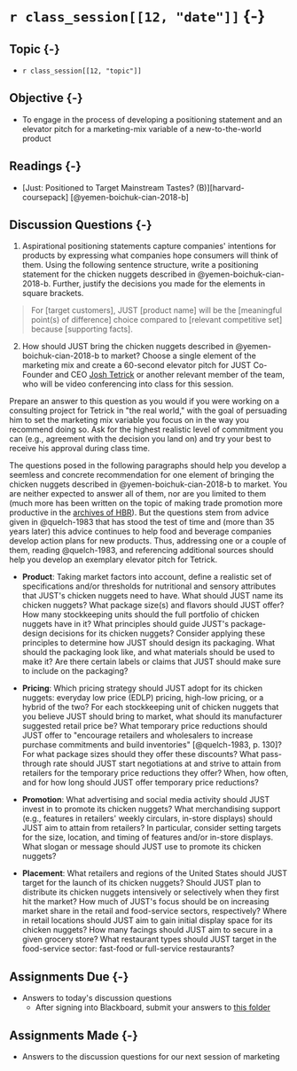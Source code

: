 # `r class_session[[12, "date"]]` {-}

## Topic {-}

- `r class_session[[12, "topic"]]`

## Objective {-}

- To engage in the process of developing a positioning statement and an elevator
pitch for a marketing-mix variable of a new-to-the-world product  

## Readings {-}

- [Just: Positioned to Target Mainstream Tastes? (B)][harvard-coursepack]
[@yemen-boichuk-cian-2018-b]

## Discussion Questions {-}

1. Aspirational positioning statements capture companies' intentions for
products by expressing what companies hope consumers will think of them. Using
the following sentence structure, write a positioning statement for the chicken
nuggets described in @yemen-boichuk-cian-2018-b. Further, justify the decisions
you made for the elements in square brackets.  

> For [target customers], JUST [product name] will be the [meaningful point(s)
of difference] choice compared to [relevant competitive set] because [supporting
facts].

2. How should JUST bring the chicken nuggets described in
@yemen-boichuk-cian-2018-b to market? Choose a single element of the marketing
mix and create a 60-second elevator pitch for JUST Co-Founder and CEO [Josh
Tetrick][] or another relevant member of the team, who will be video
conferencing into class for this session.

Prepare an answer to this question as you would if you were working on a
consulting project for Tetrick in "the real world," with the goal of persuading
him to set the marketing mix variable you focus on in the way you recommend
doing so. Ask for the highest realistic level of commitment you can (e.g.,
agreement with the decision you land on) and try your best to receive his
approval during class time.  

The questions posed in the following paragraphs should help you develop a
seemless and concrete recommendation for one element of bringing the chicken
nuggets described in @yemen-boichuk-cian-2018-b to market. You are neither
expected to answer all of them, nor are you limited to them (much more has been
written on the topic of making trade promotion more productive in the [archives
of HBR][HBR]). But the questions stem from advice given in @quelch-1983 that has
stood the test of time and (more than 35 years later) this advice continues to
help food and beverage companies develop action plans for new products. Thus,
addressing one or a couple of them, reading @quelch-1983, and referencing
additional sources should help you develop an exemplary elevator pitch for
Tetrick.  
    
- **Product**: Taking market factors into account, define a realistic set of
specifications and/or thresholds for nutritional and sensory attributes that
JUST's chicken nuggets need to have. What should JUST name its chicken nuggets?
What package size(s) and flavors should JUST offer? How many stockkeeping units
should the full portfolio of chicken nuggets have in it? What principles should
guide JUST's package-design decisions for its chicken nuggets? Consider applying
these principles to determine how JUST should design its packaging. What should
the packaging look like, and what materials should be used to make it? Are there
certain labels or claims that JUST should make sure to include on the packaging?  

- **Pricing**: Which pricing strategy should JUST adopt for its chicken nuggets:
everyday low price (EDLP) pricing, high-low pricing, or a hybrid of the two? For
each stockkeeping unit of chicken nuggets that you believe JUST should bring to
market, what should its manufacturer suggested retail price be? What temporary
price reductions should JUST offer to "encourage retailers and wholesalers to
increase purchase commitments and build inventories" [@quelch-1983, p. 130]? For
what package sizes should they offer these discounts? What pass-through rate
should JUST start negotiations at and strive to attain from retailers for the
temporary price reductions they offer? When, how often, and for how long should
JUST offer temporary price reductions?

- **Promotion**: What advertising and social media activity should JUST invest
in to promote its chicken nuggets? What merchandising support (e.g., features in
retailers' weekly circulars, in-store displays) should JUST aim to attain from
retailers? In particular, consider setting targets for the size, location, and
timing of features and/or in-store displays. What slogan or message should JUST
use to promote its chicken nuggets?

- **Placement**: What retailers and regions of the United States should JUST
target for the launch of its chicken nuggets? Should JUST plan to distribute its
chicken nuggets intensively or selectively when they first hit the market? How
much of JUST's focus should be on increasing market share in the retail and
food-service sectors, respectively? Where in retail locations should JUST aim to
gain initial display space for its chicken nuggets? How many facings should JUST
aim to secure in a given grocery store? What restaurant types should JUST target
in the food-service sector: fast-food or full-service restaurants?

## Assignments Due {-}

- Answers to today's discussion questions
    - After signing into Blackboard, submit your answers to [this
    folder][discussion-questions-submission-12]

## Assignments Made {-}

- Answers to the discussion questions for our next session of marketing

[discussion-questions-submission-12]: https://blackboard.comm.virginia.edu/webapps/assignment/uploadAssignment?content_id=_191700_1&course_id=_3493_1
[HBR]: http://re5qy4sb7x.search.serialssolutions.com/log?L=RE5QY4SB7X&D=EBU&J=HARVBUSREV&P=EJP&PT=EZProxy&H=fce003a731&U=http%3A%2F%2Fproxy01.its.virginia.edu%2Flogin%3Furl%3Dhttps%3A%2F%2Fsearch.ebscohost.com%2Fdirect.asp%3Fdb%3Dbth%26jid%3DHBR%26scope%3Dsite
[harvard-course-pack]: https://hbsp.harvard.edu/import/850099
[josh tetrick]: https://www.linkedin.com/in/joshtetrick/